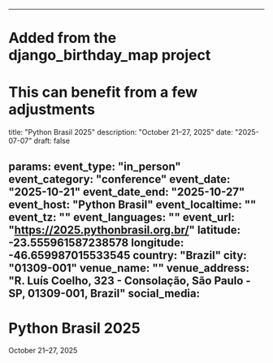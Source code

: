 
---
# Added from the django_birthday_map project
# This can benefit from a few adjustments
title: "Python Brasil 2025"
description: "October 21–27, 2025"
date: "2025-07-07"
draft: false

params:
  event_type: "in_person"
  event_category: "conference"
  event_date: "2025-10-21"
  event_date_end: "2025-10-27"
  event_host: "Python Brasil"
  event_localtime: ""
  event_tz: ""
  event_languages: ""
  event_url: "https://2025.pythonbrasil.org.br/"
  latitude: -23.555961587238578
  longitude: -46.659987015533545
  country: "Brazil"
  city: "01309-001"
  venue_name: ""
  venue_address: "R. Luís Coelho, 323 - Consolação, São Paulo - SP, 01309-001, Brazil"
  social_media:
---

# Python Brasil 2025

October 21–27, 2025
